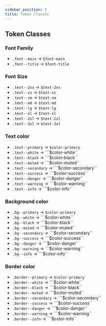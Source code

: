 ```yaml
---
sidebar_position: 3
title: Token Classes
---
```


## Token Classes
### Font Family
- ```.font--main``` -> ```$font-main```
- ```.font--title``` -> ```$font-title```

### Font Size
- ```.text--2xs``` -> ```$text-2xs```
- ```.text--xs``` ->  ```$text-xs```
- ```.text--sm``` ->  ```$text-sm```
- ```.text--md``` ->  ```$text-md```
- ```.text--lg``` ->  ```$text-lg```
- ```.text--xl``` ->  ```$text-xl```
- ```.text--2xl``` ->  ```$text-2xl```
- ```.text--3xl``` ->  ```$text-3xl```

### Text color
- ```.text--primary``` -> ```$color-primary```
- ```.text--white``` -> ```$color-white``
- ```.text--black``` -> ```$color-black``
- ```.text--muted``` -> ```$color-muted``
- ```.text--secondary``` -> ```$color-secondary``
- ```.text--success``` -> ```$color-success``
- ```.text--danger``` -> ```$color-danger``
- ```.text--warning``` -> ```$color-warning``
- ```.text--info``` -> ```$color-info``

### Background color
- ```.bg--primary``` -> ```$color-primary```
- ```.bg--white``` -> ```$color-white``
- ```.bg--black``` -> ```$color-black``
- ```.bg--muted``` -> ```$color-muted``
- ```.bg--secondary``` -> ```$color-secondary``
- ```.bg--success``` -> ```$color-success``
- ```.bg--danger``` -> ```$color-danger``
- ```.bg--warning``` -> ```$color-warning``
- ```.bg--info``` -> ```$color-info``

### Border color
- ```.border--primary``` -> ```$color-primary```
- ```.border--white``` -> ```$color-white``
- ```.border--black``` -> ```$color-black``
- ```.border--muted``` -> ```$color-muted``
- ```.border--secondary``` -> ```$color-secondary``
- ```.border--success``` -> ```$color-success``
- ```.border--danger``` -> ```$color-danger``
- ```.border--warning``` -> ```$color-warning``
- ```.border--info``` -> ```$color-info``

